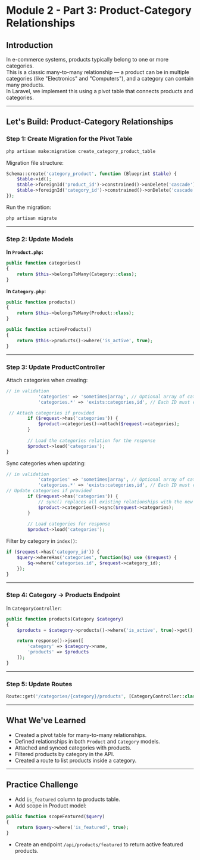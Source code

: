 
# Module 2 - Part 3: Product-Category Relationships

## Introduction

In e-commerce systems, products typically belong to one or more categories.  
This is a classic many-to-many relationship — a product can be in multiple categories (like "Electronics" and "Computers"), and a category can contain many products.  
In Laravel, we implement this using a pivot table that connects products and categories.

---

## Let's Build: Product-Category Relationships

### Step 1: Create Migration for the Pivot Table

```bash
php artisan make:migration create_category_product_table
```

Migration file structure:

```php
Schema::create('category_product', function (Blueprint $table) {
    $table->id();
    $table->foreignId('product_id')->constrained()->onDelete('cascade');
    $table->foreignId('category_id')->constrained()->onDelete('cascade');
});
```

Run the migration:

```bash
php artisan migrate
```

---

### Step 2: Update Models

**In `Product.php`:**

```php
public function categories()
{
    return $this->belongsToMany(Category::class);
}
```

**In `Category.php`:**

```php
public function products()
{
    return $this->belongsToMany(Product::class);
}

public function activeProducts()
{
    return $this->products()->where('is_active', true);
}
```

---

### Step 3: Update ProductController

Attach categories when creating:

```php
// in validation 
            'categories' => 'sometimes|array', // Optional array of category IDs
            'categories.*' => 'exists:categories,id', // Each ID must exist in categories table

 // Attach categories if provided
        if ($request->has('categories')) {
            $product->categories()->attach($request->categories);
        }
        
        // Load the categories relation for the response
        $product->load('categories');
}
```

Sync categories when updating:

```php
// in validation 
            'categories' => 'sometimes|array', // Optional array of category IDs
            'categories.*' => 'exists:categories,id', // Each ID must exist in categories table
// Update categories if provided
        if ($request->has('categories')) {
            // sync() replaces all existing relationships with the new ones
            $product->categories()->sync($request->categories);
        }
        
        // Load categories for response
        $product->load('categories');
```

Filter by category in `index()`:

```php
if ($request->has('category_id')) {
    $query->whereHas('categories', function($q) use ($request) {
        $q->where('categories.id', $request->category_id);
    });
}
```

---

### Step 4: Category → Products Endpoint

In `CategoryController`:

```php
public function products(Category $category)
{
    $products = $category->products()->where('is_active', true)->get();

    return response()->json([
        'category' => $category->name,
        'products' => $products
    ]);
}
```

---

### Step 5: Update Routes

```php
Route::get('/categories/{category}/products', [CategoryController::class, 'products']);
```

---

## What We've Learned

- Created a pivot table for many-to-many relationships.
- Defined relationships in both `Product` and `Category` models.
- Attached and synced categories with products.
- Filtered products by category in the API.
- Created a route to list products inside a category.

---

## Practice Challenge

- Add `is_featured` column to products table.
- Add scope in Product model:

```php
public function scopeFeatured($query)
{
    return $query->where('is_featured', true);
}
```

- Create an endpoint `/api/products/featured` to return active featured products.
